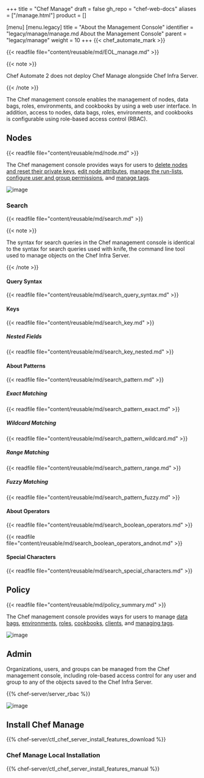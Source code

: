 +++
title = "Chef Manage"
draft = false
gh_repo = "chef-web-docs"
aliases = ["/manage.html"]
product = []

[menu]
  [menu.legacy]
    title = "About the Management Console"
    identifier = "legacy/manage/manage.md About the Management Console"
    parent = "legacy/manage"
    weight = 10
+++
{{< chef_automate_mark >}}

{{< readfile file="content/reusable/md/EOL_manage.md" >}}

{{< note >}}

Chef Automate 2 does not deploy Chef Manage alongside Chef Infra Server.

{{< /note >}}

The Chef management console enables the management of nodes, data bags, roles, environments, and cookbooks by using a web user interface. In addition, access to nodes, data bags, roles, environments, and cookbooks is configurable using role-based access control (RBAC).

## Nodes

{{< readfile file="content/reusable/md/node.md" >}}

The Chef management console provides ways for users to [delete nodes and reset their private keys](/server_manage_nodes/#manage), [edit node attributes](/server_manage_nodes/#node-attributes), [manage the run-lists](/server_manage_nodes/#run-lists), [configure user and group permissions](/server_manage_nodes/#permissions), and [manage tags](/server_manage_nodes/#manage-tags).

![image](/images/step_manage_webui_nodes.png)

### Search

{{< readfile file="content/reusable/md/search.md" >}}

{{< note >}}

The syntax for search queries in the Chef management console is identical to the syntax for search queries used with knife, the command line tool used to manage objects on the Chef Infra Server.

{{< /note >}}

#### Query Syntax

{{< readfile file="content/reusable/md/search_query_syntax.md" >}}

#### Keys

{{< readfile file="content/reusable/md/search_key.md" >}}

##### Nested Fields

{{< readfile file="content/reusable/md/search_key_nested.md" >}}

#### About Patterns

{{< readfile file="content/reusable/md/search_pattern.md" >}}

##### Exact Matching

{{< readfile file="content/reusable/md/search_pattern_exact.md" >}}

##### Wildcard Matching

{{< readfile file="content/reusable/md/search_pattern_wildcard.md" >}}

##### Range Matching

{{< readfile file="content/reusable/md/search_pattern_range.md" >}}

##### Fuzzy Matching

{{< readfile file="content/reusable/md/search_pattern_fuzzy.md" >}}

#### About Operators

{{< readfile file="content/reusable/md/search_boolean_operators.md" >}}

{{< readfile file="content/reusable/md/search_boolean_operators_andnot.md" >}}

#### Special Characters

{{< readfile file="content/reusable/md/search_special_characters.md" >}}

## Policy

{{< readfile file="content/reusable/md/policy_summary.md" >}}

The Chef management console provides ways for users to manage [data bags](/server_manage_data_bags/), [environments](/server_manage_environments/), [roles](/server_manage_roles/), [cookbooks](/server_manage_cookbooks/), [clients](/server_manage_clients/), and [managing tags](/server_manage_nodes/#manage-tags.html).

![image](/images/step_manage_webui_policy.png)

## Admin

Organizations, users, and groups can be managed from the Chef management console, including role-based access control for any user and group to any of the objects saved to the Chef Infra Server.

{{% chef-server/server_rbac %}}

![image](/images/step_manage_webui_admin.png)

## Install Chef Manage

{{% chef-server/ctl_chef_server_install_features_download %}}

### Chef Manage Local Installation

{{% chef-server/ctl_chef_server_install_features_manual %}}
